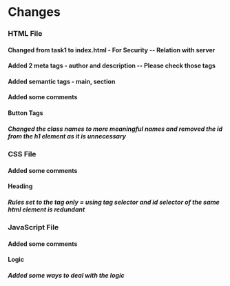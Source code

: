 <!-- TODO: Install The Extension: Better Comments -->

# Changes

<!-- ? Changes to the HTML File -->

### HTML File

#### Changed from task1 to index.html - For Security -- Relation with server

#### Added 2 meta tags - author and description -- Please check those tags

#### Added semantic tags - main, section

#### Added some comments

#### Button Tags

##### Changed the class names to more meaningful names and removed the id from the h1 element as it is unnecessary

<!-- ? Changes to the CSS file -->

### CSS File

#### Added some comments

#### Heading

##### Rules set to the tag only = using tag selector and id selector of the same html element is redundant

<!-- ? Changes to the JavaScript file -->

### JavaScript File

#### Added some comments

#### Logic

##### Added some ways to deal with the logic
